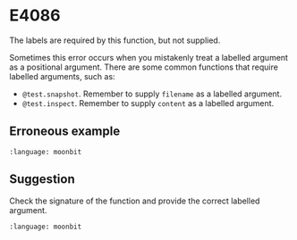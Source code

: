 # E4086

The labels are required by this function, but not supplied.

Sometimes this error occurs when you mistakenly treat a labelled argument as a
positional argument. There are some common functions that require labelled
arguments, such as:

- `@test.snapshot`. Remember to supply `filename` as a labelled argument.
- `@test.inspect`. Remember to supply `content` as a labelled argument.

## Erroneous example

```{literalinclude} /sources/error_codes/E4086_error/top.mbt
:language: moonbit
```

## Suggestion

Check the signature of the function and provide the correct labelled argument.

```{literalinclude} /sources/error_codes/E4086_fixed/top.mbt
:language: moonbit
```
